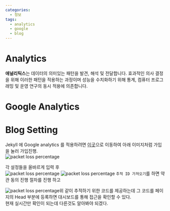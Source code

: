 ```yaml
---
categories: 
  - 정보
tags: 
  - analytics
  - google
  - blog
---
```


# Analytics
**애널리틱스**는 데이터의 의미있는 패턴을 발견, 해석 및 전달합니다. 효과적인 의사 결정을 위해 이러한 패턴을 적용하는 과정이며 성능을 수치화하기 위해 통계, 컴퓨터 프로그래밍 및 운영 연구의 동시 적용에 의존합니다.

# Google Analytics


# Blog Setting
Jekyll 에 Google analytics 를 적용하려면 [이곳](https://analytics.google.com/analytics/web/)으로 이동하여 아래 이미지처럼 가입을 눌러 가입진행.  
<img src="https://i.imgur.com/L9Ne6uO.png" height="" alt="packet loss percentage">

각 설정들을 올바르게 입력 후  
<img src="https://i.imgur.com/7SiYr3E.png" height="" alt="packet loss percentage">
<img src="https://i.imgur.com/fEOv4RZ.png" height="" alt="packet loss percentage">
`추적 ID 가져오기`를 하면 약관 동의 진행 절차를 진행 하고  

<img src="https://i.imgur.com/onWJhzF.png" height="" alt="packet loss percentage">위 같이 추적하기 위한 코드를 제공하는데 그 코드를 페이지의 Head 부분에 등록하면 대시보드를 통해 접근을 확인할 수 있다.  
현재 실시간만 확인이 되는데 다른것도 알아봐야 되겠다.

<!--stackedit_data:
eyJoaXN0b3J5IjpbLTIwMjM4NjkwMzBdfQ==
-->